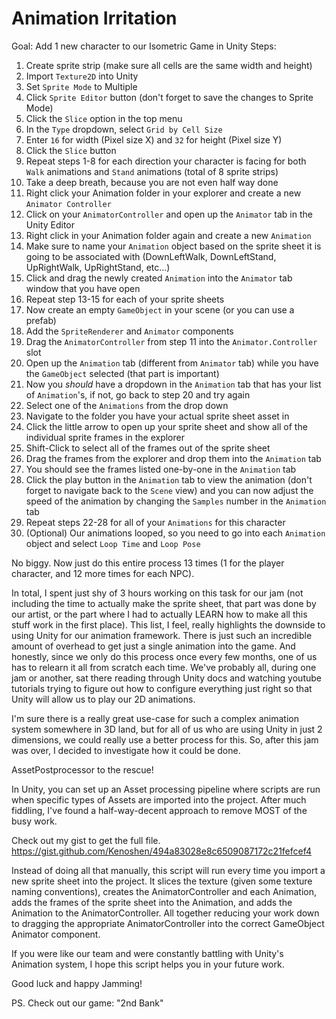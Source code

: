 # Animation Irritation

Goal: Add 1 new character to our Isometric Game in Unity
Steps:

1. Create sprite strip (make sure all cells are the same width and height)
2. Import `Texture2D` into Unity
3. Set `Sprite Mode` to Multiple
4. Click `Sprite Editor` button (don't forget to save the changes to Sprite Mode)
5. Click the `Slice` option in the top menu
6. In the `Type` dropdown, select `Grid by Cell Size`
7. Enter `16` for width (Pixel size X) and `32` for height (Pixel size Y)
8. Click the `Slice` button
9. Repeat steps 1-8 for each direction your character is facing for both `Walk` animations and `Stand` animations (total of 8 sprite strips)
10. Take a deep breath, because you are not even half way done
11. Right click your Animation folder in your explorer and create a new `Animator Controller`
12. Click on your `AnimatorController` and open up the `Animator` tab in the Unity Editor
13. Right click in your Animation folder again and create a new `Animation`
14. Make sure to name your `Animation` object based on the sprite sheet it is going to be associated with (DownLeftWalk, DownLeftStand, UpRightWalk, UpRightStand, etc...)
15. Click and drag the newly created `Animation` into the `Animator` tab window that you have open
16. Repeat step 13-15 for each of your sprite sheets
17. Now create an empty `GameObject` in your scene (or you can use a prefab)
18. Add the `SpriteRenderer` and `Animator` components
19. Drag the `AnimatorController` from step 11 into the `Animator.Controller` slot
20. Open up the `Animation` tab (different from `Animator` tab) while you have the `GameObject` selected (that part is important)
21. Now you *should* have a dropdown in the `Animation` tab that has your list of `Animation`'s, if not, go back to step 20 and try again
22. Select one of the `Animations` from the drop down
23. Navigate to the folder you have your actual sprite sheet asset in
24. Click the little arrow to open up your sprite sheet and show all of the individual sprite frames in the explorer
25. Shift-Click to select all of the frames out of the sprite sheet
26. Drag the frames from the explorer and drop them into the `Animation` tab
27. You should see the frames listed one-by-one in the `Animation` tab
28. Click the play button in the `Animation` tab to view the animation (don't forget to navigate back to the `Scene` view) and you can now adjust the speed of the animation by changing the `Samples` number in the `Animation` tab
29. Repeat steps 22-28 for all of your `Animations` for this character
30. (Optional) Our animations looped, so you need to go into each `Animation` object and select `Loop Time` and `Loop Pose`

No biggy.  Now just do this entire process 13 times (1 for the player character, and 12 more times for each NPC).

In total, I spent just shy of 3 hours working on this task for our jam (not including the time to actually make the sprite sheet, that part was done by our artist, or the part where I had to actually LEARN how to make all this stuff work in the first place).  This list, I feel, really highlights the downside to using Unity for our animation framework.  There is just such an incredible amount of overhead to get just a single animation into the game.  And honestly, since we only do this process once every few months, one of us has to relearn it all from scratch each time.  We've probably all, during one jam or another, sat there reading through Unity docs and watching youtube tutorials trying to figure out how to configure everything just right so that Unity will allow us to play our 2D animations.

I'm sure there is a really great use-case for such a complex animation system somewhere in 3D land, but for all of us who are using Unity in just 2 dimensions, we could really use a better process for this. So, after this jam was over, I decided to investigate how it could be done.

AssetPostprocessor to the rescue!

In Unity, you can set up an Asset processing pipeline where scripts are run when specific types of Assets are imported into the project. After much fiddling, I've found a half-way-decent approach to remove MOST of the busy work.

Check out my gist to get the full file. https://gist.github.com/Kenoshen/494a83028e8c6509087172c21fefcef4

Instead of doing all that manually, this script will run every time you import a new sprite sheet into the project.  It slices the texture (given some texture naming conventions), creates the AnimatorController and each Animation, adds the frames of the sprite sheet into the Animation, and adds the Animation to the AnimatorController.  All together reducing your work down to dragging the appropriate AnimatorController into the correct GameObject Animator component.

If you were like our team and were constantly battling with Unity's Animation system, I hope this script helps you in your future work.

Good luck and happy Jamming!

PS. Check out our game: "2nd Bank"



